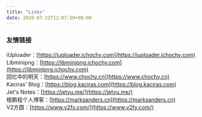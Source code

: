 ```yaml
---
title: "Links"
date: 2020-07-22T12:07:59+08:00
---
```

### 友情链接  
iUploader：[https://iuploader.ichochy.com](https://iuploader.ichochy.com)  
Libminipng：[https://libminipng.ichochy.com](https://libminipng.ichochy.com)  
回忆中的明天：[https://www.chochy.cn](https://www.chochy.cn)  
Kaciras' Blog：[https://blog.kaciras.com](https://blog.kaciras.com)  
Jet's Notes：[https://jetyu.me/](https://jetyu.me/)  
檀鹏程个人博客：[https://marksanders.cn](https://marksanders.cn)  
V2方圆：[https://www.v2fy.com/](https://www.v2fy.com/)  
